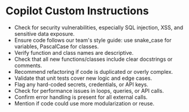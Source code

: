 # Copilot Custom Instructions

- Check for security vulnerabilities, especially SQL injection, XSS, and sensitive data exposure.
- Ensure code follows our team's style guide: use snake_case for variables, PascalCase for classes.
- Verify function and class names are descriptive.
- Check that all new functions/classes include clear docstrings or comments.
- Recommend refactoring if code is duplicated or overly complex.
- Validate that unit tests cover new logic and edge cases.
- Flag any hard-coded secrets, credentials, or API keys.
- Check for performance issues in loops, queries, or API calls.
- Confirm error handling is present for all external calls.
- Mention if code could use more modularization or reuse.
